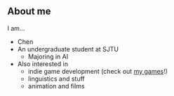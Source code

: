 ## About me

I am...
- Chen
- An undergraduate student at SJTU
  - Majoring in AI
- Also interested in
  - indie game development (check out [my games](https://zenkfds.itch.io/)!)
  - linguistics and stuff
  - animation and films
